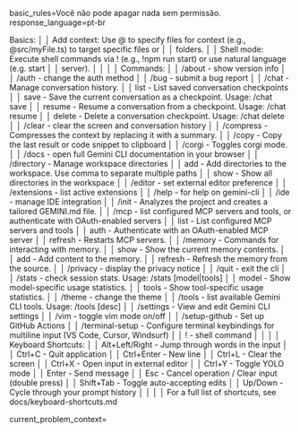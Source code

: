 basic_rules=Você não pode apagar nada sem permissão.
response_language=pt-br

Basics:                                                                                              │
│ Add context: Use @ to specify files for context (e.g., @src/myFile.ts) to target specific files or   │
│ folders.                                                                                             │
│ Shell mode: Execute shell commands via ! (e.g., !npm run start) or use natural language (e.g. start  │
│ server).                                                                                             │
│                                                                                                      │
│ Commands:                                                                                            │
│  /about - show version info                                                                          │
│  /auth - change the auth method                                                                      │
│  /bug - submit a bug report                                                                          │
│  /chat - Manage conversation history.                                                                │
│    list - List saved conversation checkpoints                                                        │
│    save - Save the current conversation as a checkpoint. Usage: /chat save <tag>                     │
│    resume - Resume a conversation from a checkpoint. Usage: /chat resume <tag>                       │
│    delete - Delete a conversation checkpoint. Usage: /chat delete <tag>                              │
│  /clear - clear the screen and conversation history                                                  │
│  /compress - Compresses the context by replacing it with a summary.                                  │
│  /copy - Copy the last result or code snippet to clipboard                                           │
│  /corgi - Toggles corgi mode.                                                                        │
│  /docs - open full Gemini CLI documentation in your browser                                          │
│  /directory - Manage workspace directories                                                           │
│    add - Add directories to the workspace. Use comma to separate multiple paths                      │
│    show - Show all directories in the workspace                                                      │
│  /editor - set external editor preference                                                            │
│  /extensions - list active extensions                                                                │
│  /help - for help on gemini-cli                                                                      │
│  /ide - manage IDE integration                                                                       │
│  /init - Analyzes the project and creates a tailored GEMINI.md file.                                 │
│  /mcp - list configured MCP servers and tools, or authenticate with OAuth-enabled servers            │
│    list - List configured MCP servers and tools                                                      │
│    auth - Authenticate with an OAuth-enabled MCP server                                              │
│    refresh - Restarts MCP servers.                                                                   │
│  /memory - Commands for interacting with memory.                                                     │
│    show - Show the current memory contents.                                                          │
│    add - Add content to the memory.                                                                  │
│    refresh - Refresh the memory from the source.                                                     │
│  /privacy - display the privacy notice                                                               │
│  /quit - exit the cli                                                                                │
│  /stats - check session stats. Usage: /stats [model|tools]                                           │
│    model - Show model-specific usage statistics.                                                     │
│    tools - Show tool-specific usage statistics.                                                      │
│  /theme - change the theme                                                                           │
│  /tools - list available Gemini CLI tools. Usage: /tools [desc]                                      │
│  /settings - View and edit Gemini CLI settings                                                       │
│  /vim - toggle vim mode on/off                                                                       │
│  /setup-github - Set up GitHub Actions                                                               │
│  /terminal-setup - Configure terminal keybindings for multiline input (VS Code, Cursor, Windsurf)    │
│  ! - shell command                                                                                   │
│                                                                                                      │
│ Keyboard Shortcuts:                                                                                  │
│ Alt+Left/Right - Jump through words in the input                                                     │
│ Ctrl+C - Quit application                                                                            │
│ Ctrl+Enter - New line                                                                                │
│ Ctrl+L - Clear the screen                                                                            │
│ Ctrl+X - Open input in external editor                                                               │
│ Ctrl+Y - Toggle YOLO mode                                                                            │
│ Enter - Send message                                                                                 │
│ Esc - Cancel operation / Clear input (double press)                                                  │
│ Shift+Tab - Toggle auto-accepting edits                                                              │
│ Up/Down - Cycle through your prompt history                                                          │
│                                                                                                      │
│ For a full list of shortcuts, see docs/keyboard-shortcuts.md





current_problem_context=
